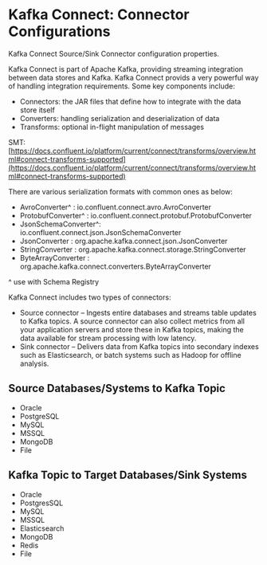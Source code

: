 # Kafka Connect: Connector Configurations

Kafka Connect Source/Sink Connector configuration properties.

Kafka Connect is part of Apache Kafka, providing streaming integration between data stores and Kafka. Kafka Connect provids a very powerful way of handling integration requirements. Some key components include:

- Connectors: the JAR files that define how to integrate with the data store itself
- Converters: handling serialization and deserialization of data
- Transforms: optional in-flight manipulation of messages

SMT: [https://docs.confluent.io/platform/current/connect/transforms/overview.html#connect-transforms-supported](https://docs.confluent.io/platform/current/connect/transforms/overview.html#connect-transforms-supported)

There are various serialization formats with common ones as below:

- AvroConverter^ : io.confluent.connect.avro.AvroConverter
- ProtobufConverter^ : io.confluent.connect.protobuf.ProtobufConverter
- JsonSchemaConverter^: io.confluent.connect.json.JsonSchemaConverter
- JsonConverter : org.apache.kafka.connect.json.JsonConverter
- StringConverter : org.apache.kafka.connect.storage.StringConverter
- ByteArrayConverter : org.apache.kafka.connect.converters.ByteArrayConverter

^ use with Schema Registry

Kafka Connect includes two types of connectors:

- Source connector – Ingests entire databases and streams table updates to Kafka topics. A source connector can also collect metrics from all your application servers and store these in Kafka topics, making the data available for stream processing with low latency.
- Sink connector – Delivers data from Kafka topics into secondary indexes such as Elasticsearch, or batch systems such as Hadoop for offline analysis.

## Source Databases/Systems to Kafka Topic

- Oracle
- PostgreSQL
- MySQL
- MSSQL
- MongoDB
- File

## Kafka Topic to Target Databases/Sink Systems

- Oracle
- PostgresSQL
- MySQL
- MSSQL
- Elasticsearch
- MongoDB
- Redis
- File

